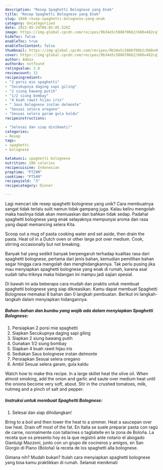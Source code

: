 ```yaml
---
description: "Resep Spaghetti Bolognese yang Enak"
title: "Resep Spaghetti Bolognese yang Enak"
slug: 1848-resep-spaghetti-bolognese-yang-enak
category: Uncategorized
date: 2022-05-24T06:05:05.526Z
image: https://img-global.cpcdn.com/recipes/9b34e5c5886f86b2/680x482cq70/spaghetti-bolognese-foto-resep-utama.jpg
hideToc: false
enableToc: true
enableTocContent: false
thumbnail: https://img-global.cpcdn.com/recipes/9b34e5c5886f86b2/680x482cq70/spaghetti-bolognese-foto-resep-utama.jpg
cover: https://img-global.cpcdn.com/recipes/9b34e5c5886f86b2/680x482cq70/spaghetti-bolognese-foto-resep-utama.jpg
author: Admin
authorAv: notfound
ratingvalue: 3.8
reviewcount: 15
recipeingredient:
- "2 porsi mie spaghetti"
- "Secukupnya daging sapi giling"
- "2 siung bawang putih"
- "1/2 siung bombay"
- "4 buah rawit hijau iris"
- " Saus bolognese instan delmonte"
- "Sesuai selera oregano"
- "Sesuai selera garam gula kaldu"
recipeinstructions:

- "Selesai dan siap dinikmati!"
categories:
- Resep
tags:
- spaghetti
- bolognese

katakunci: spaghetti bolognese 
nutrition: 286 calories
recipecuisine: Indonesian
preptime: "PT29M"
cooktime: "PT54M"
recipeyield: "3"
recipecategory: Dinner

---
```





Lagi mencari ide resep spaghetti bolognese yang unik? Cara membuatnya sangat tidak terlalu sulit namun tidak gampang juga. Kalau keliru mengolah maka hasilnya tidak akan memuaskan dan bahkan tidak sedap. Padahal spaghetti bolognese yang enak selayaknya mempunyai aroma dan rasa yang dapat memancing selera Kita.





Scoop out a mug of pasta cooking water and set aside, then drain the pasta. Heat oil in a Dutch oven or other large pot over medium. Cook, stirring occasionally but not breaking.

Banyak hal yang sedikit banyak berpengaruh terhadap kualitas rasa dari spaghetti bolognese, pertama dari jenis bahan, kemudian pemilihan bahan segar hingga cara mengolah dan menghidangkannya. Tak perlu pusing jika mau menyiapkan spaghetti bolognese yang enak di rumah, karena asal sudah tahu triknya maka hidangan ini mampu jadi sajian spesial.






Di bawah ini ada beberapa cara mudah dan praktis untuk membuat spaghetti bolognese yang siap dikreasikan. Kamu dapat membuat Spaghetti Bolognese memakai 8 bahan dan 0 langkah pembuatan. Berikut ini langkah-langkah dalam menyiapkan hidangannya.

<!--inarticleads1-->

##### Bahan-bahan dan bumbu yang wajib ada dalam menyiapkan Spaghetti Bolognese:

1. Persiapkan 2 porsi mie spaghetti
1. Siapkan Secukupnya daging sapi giling
1. Siapkan 2 siung bawang putih
1. Gunakan 1/2 siung bombay
1. Siapkan 4 buah rawit hijau iris
1. Sediakan  Saus bolognese instan delmonte
1. Persiapkan Sesuai selera oregano
1. Ambil Sesuai selera garam, gula kaldu


Watch how to make this recipe. In a large skillet heat the olive oil. When almost smoking, add the onion and garlic and saute over medium heat until the onions become very soft, about. Stir in the crushed tomatoes, milk, nutmeg and a pinch of salt and pepper. 

<!--inarticleads2-->

##### Instruksi untuk membuat Spaghetti Bolognese:


1. Selesai dan siap dihidangkan!

Bring to a boil and then lower the heat to a simmer. Heat a saucepan over low heat. Drain off most of the fat. En Italia se suele preparar pasta con ragú de carne, normalmente con tallarines o tagliatelle en la zona de Boloña. La receta que os presento hoy es la que registró ante notario el abogado Gianluigi Mazzoni, junto con un grupo de cocineros y amigos, en San Giorgio di Piano (Boloña) la receta de los spaghetti alla bolognese. 

Gimana nih? Mudah bukan? Itulah cara menyiapkan spaghetti bolognese yang bisa kamu praktikkan di rumah. Selamat menikmati

